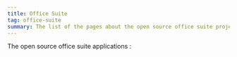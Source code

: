 ```yaml
---
title: Office Suite
tag: office-suite
summary: The list of the pages about the open source office suite projects.
---
```


The open source office suite applications :
